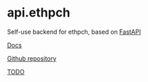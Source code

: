 # api.ethpch

Self-use backend for ethpch, based on [FastAPI](https://github.com/tiangolo/fastapi)

[Docs](https://api.ethpch.moe/docs)

[Github repository](https://github.com/ethpch/api.ethpch)

[TODO](https://api.ethpch.moe/todo)
